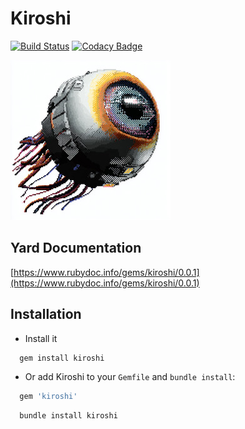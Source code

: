 Kiroshi
====
[![Build Status](https://circleci.com/gh/darthjee/kiroshi.svg?style=shield)](https://circleci.com/gh/darthjee/kiroshi)
[![Codacy Badge](https://app.codacy.com/project/badge/Grade/35480a5e82e74ff7a0186697b3f61a4b)](https://app.codacy.com/gh/darthjee/kiroshi/dashboard?utm_source=gh&utm_medium=referral&utm_content=&utm_campaign=Badge_grade)

![kiroshi](https://raw.githubusercontent.com/darthjee/kiroshi/readme/kiroshi.jpg)

Yard Documentation
-------------------
[https://www.rubydoc.info/gems/kiroshi/0.0.1](https://www.rubydoc.info/gems/kiroshi/0.0.1)

Installation
---------------

- Install it

```ruby
  gem install kiroshi
```

- Or add Kiroshi to your `Gemfile` and `bundle install`:

```ruby
  gem 'kiroshi'
```

```bash
  bundle install kiroshi
```
